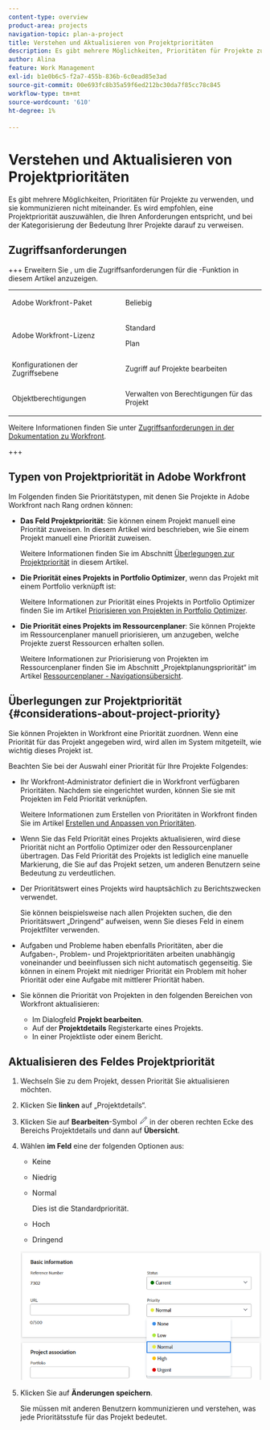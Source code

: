 ```yaml
---
content-type: overview
product-area: projects
navigation-topic: plan-a-project
title: Verstehen und Aktualisieren von Projektprioritäten
description: Es gibt mehrere Möglichkeiten, Prioritäten für Projekte zu verwenden, und sie kommunizieren nicht miteinander. Es wird empfohlen, eine Projektpriorität auszuwählen, die Ihren Anforderungen entspricht, und bei der Kategorisierung der Bedeutung Ihrer Projekte darauf zu verweisen.
author: Alina
feature: Work Management
exl-id: b1e0b6c5-f2a7-455b-836b-6c0ead85e3ad
source-git-commit: 00e693fc8b35a59f6ed212bc30da7f85cc78c845
workflow-type: tm+mt
source-wordcount: '610'
ht-degree: 1%

---
```


# Verstehen und Aktualisieren von Projektprioritäten

Es gibt mehrere Möglichkeiten, Prioritäten für Projekte zu verwenden, und sie kommunizieren nicht miteinander. Es wird empfohlen, eine Projektpriorität auszuwählen, die Ihren Anforderungen entspricht, und bei der Kategorisierung der Bedeutung Ihrer Projekte darauf zu verweisen.

## Zugriffsanforderungen

+++ Erweitern Sie , um die Zugriffsanforderungen für die -Funktion in diesem Artikel anzuzeigen. 

<table style="table-layout:auto"> 
 <col> 
 <col> 
 <tbody> 
  <tr> 
   <td role="rowheader">Adobe Workfront-Paket</td> 
   <td> <p>Beliebig</p> </td> 
  </tr> 
  <tr> 
   <td role="rowheader">Adobe Workfront-Lizenz</td> 
   <td><p>Standard</p> 
   <p>Plan</p> </td> 
  </tr> 
  <tr> 
   <td role="rowheader">Konfigurationen der Zugriffsebene</td> 
   <td> <p>Zugriff auf Projekte bearbeiten</p> </td> 
  </tr> 
  <tr> 
   <td role="rowheader">Objektberechtigungen</td> 
   <td> <p>Verwalten von Berechtigungen für das Projekt</p> </td> 
  </tr> 
 </tbody> 
</table>

Weitere Informationen finden Sie unter [Zugriffsanforderungen in der Dokumentation zu Workfront](/help/quicksilver/administration-and-setup/add-users/access-levels-and-object-permissions/access-level-requirements-in-documentation.md).

+++

<!--Old:

<table style="table-layout:auto"> 
 <col> 
 <col> 
 <tbody> 
  <tr> 
   <td role="rowheader">Adobe Workfront plan*</td> 
   <td> <p>Any</p> </td> 
  </tr> 
  <tr> 
   <td role="rowheader">Adobe Workfront license*</td> 
   <td> <p>Plan </p> </td> 
  </tr> 
  <tr> 
   <td role="rowheader">Access level configurations*</td> 
   <td> <p>Edit access to Projects</p> <p><b>NOTE</b> 
   
   If you still don't have access, ask your Workfront administrator if they set additional restrictions in your access level. For information on how a Workfront administrator can modify your access level, see <a href="../../../administration-and-setup/add-users/configure-and-grant-access/create-modify-access-levels.md" class="MCXref xref">Create or modify custom access levels</a>.</p> </td> 
  </tr> 
  <tr> 
   <td role="rowheader">Object permissions</td> 
   <td> <p>Manage permissions to the project</p> <p>For information on requesting additional access, see <a href="../../../workfront-basics/grant-and-request-access-to-objects/request-access.md" class="MCXref xref">Request access to objects </a>.</p> </td> 
  </tr> 
 </tbody> 
</table>-->

## Typen von Projektpriorität in Adobe Workfront

Im Folgenden finden Sie Prioritätstypen, mit denen Sie Projekte in Adobe Workfront nach Rang ordnen können:

* **Das Feld Projektpriorität**: Sie können einem Projekt manuell eine Priorität zuweisen. In diesem Artikel wird beschrieben, wie Sie einem Projekt manuell eine Priorität zuweisen.

  Weitere Informationen finden Sie im Abschnitt [Überlegungen zur Projektpriorität](#considerations-about-project-priority) in diesem Artikel.

* **Die Priorität eines Projekts in Portfolio Optimizer**, wenn das Projekt mit einem Portfolio verknüpft ist:

  Weitere Informationen zur Priorität eines Projekts in Portfolio Optimizer finden Sie im Artikel [Priorisieren von Projekten in Portfolio Optimizer](../../../manage-work/portfolios/portfolio-optimizer/prioritize-projects-in-portfolio-optimizer.md).

* **Die Priorität eines Projekts im Ressourcenplaner**: Sie können Projekte im Ressourcenplaner manuell priorisieren, um anzugeben, welche Projekte zuerst Ressourcen erhalten sollen.

  Weitere Informationen zur Priorisierung von Projekten im Ressourcenplaner finden Sie im Abschnitt „Projektplanungspriorität“ im Artikel [Ressourcenplaner - Navigationsübersicht](../../../resource-mgmt/resource-planning/resource-planner-navigation.md).

## Überlegungen zur Projektpriorität {#considerations-about-project-priority}

Sie können Projekten in Workfront eine Priorität zuordnen. Wenn eine Priorität für das Projekt angegeben wird, wird allen im System mitgeteilt, wie wichtig dieses Projekt ist.

Beachten Sie bei der Auswahl einer Priorität für Ihre Projekte Folgendes:

* Ihr Workfront-Administrator definiert die in Workfront verfügbaren Prioritäten. Nachdem sie eingerichtet wurden, können Sie sie mit Projekten im Feld Priorität verknüpfen.

  Weitere Informationen zum Erstellen von Prioritäten in Workfront finden Sie im Artikel [Erstellen und Anpassen von Prioritäten](../../../administration-and-setup/customize-workfront/creating-custom-status-and-priority-labels/create-customize-priorities.md).

* Wenn Sie das Feld Priorität eines Projekts aktualisieren, wird diese Priorität nicht an Portfolio Optimizer oder den Ressourcenplaner übertragen. Das Feld Priorität des Projekts ist lediglich eine manuelle Markierung, die Sie auf das Projekt setzen, um anderen Benutzern seine Bedeutung zu verdeutlichen.
* Der Prioritätswert eines Projekts wird hauptsächlich zu Berichtszwecken verwendet.

  Sie können beispielsweise nach allen Projekten suchen, die den Prioritätswert „Dringend“ aufweisen, wenn Sie dieses Feld in einem Projektfilter verwenden.
* Aufgaben und Probleme haben ebenfalls Prioritäten, aber die Aufgaben-, Problem- und Projektprioritäten arbeiten unabhängig voneinander und beeinflussen sich nicht automatisch gegenseitig. Sie können in einem Projekt mit niedriger Priorität ein Problem mit hoher Priorität oder eine Aufgabe mit mittlerer Priorität haben.
* Sie können die Priorität von Projekten in den folgenden Bereichen von Workfront aktualisieren:

   * Im Dialogfeld **Projekt bearbeiten**.
   * Auf der **Projektdetails** Registerkarte eines Projekts.
   * In einer Projektliste oder einem Bericht.

## Aktualisieren des Feldes Projektpriorität

1. Wechseln Sie zu dem Projekt, dessen Priorität Sie aktualisieren möchten.
1. Klicken Sie **linken** auf „Projektdetails“.
1. Klicken Sie auf **Bearbeiten**-Symbol ![Bearbeiten](assets/qs-edit-icon.png) in der oberen rechten Ecke des Bereichs Projektdetails und dann auf **Übersicht**.

1. Wählen **im Feld** eine der folgenden Optionen aus:

   * Keine
   * Niedrig
   * Normal

     Dies ist die Standardpriorität.

   * Hoch
   * Dringend

   ![Prioritätenliste eines Projekts](assets/project-priority-picker-list.png)

1. Klicken Sie auf **Änderungen speichern**.

   Sie müssen mit anderen Benutzern kommunizieren und verstehen, was jede Prioritätsstufe für das Projekt bedeutet.
